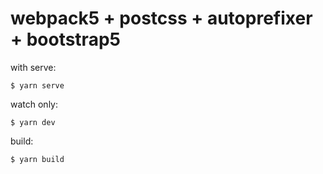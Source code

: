 # webpack5 + postcss + autoprefixer + bootstrap5

with serve:

```
$ yarn serve
```

watch only:

```
$ yarn dev
```

build:

```
$ yarn build
```
